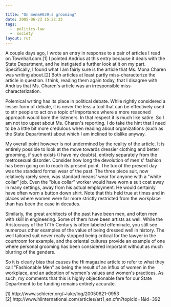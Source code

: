 ```yaml
---

title: "On men&#039;s grooming"
date: 2005-06-23 15:22:33
tags:
  -  politics-law
  -  society
layout: rut
---
```


<p>A couple days ago, I wrote an entry in response to a pair of articles I read on Townhall.com.[1] I pointed Andrius at this entry because it deals with the State Department, and he instigated a further look at it on my part.  Specifically, I found what I am fairly sure is the article that Ms. Mona Charen was writing about.[2] Both articles at least partly miss-characterize the article in question.  I think, reading them again today, that I disagree with Andrius that Ms. Charen's article was an irresponsible miss-characterization.</p>  <p>Polemical writing has its place in political debate.  While rightly considered a lesser form of debate, it is never the less a tool that can be effectively used to stir people to act on a topic of importance where a more reasoned approach would bore the listeners. In that respect it is much like satire.  So I am not too upset about Ms. Charen's reporting.  I do take the hint that I need to be a little bit more credulous when reading about organizations (such as the State Department) about which I am inclined to dislike anyway.</p>  <p>My overall point however is not undermined by the reality of the article.  It is entirely possible to look at the move towards dressier clothing and better grooming, if such exists (I have my doubts), entirely separately from the metrosexual disorder. Consider how long the devolution of men's' fashion has been going on to reach its present point.  The tux of the present day was the standard formal wear of the past.  The three piece suit, now relatively rarely seen, was standard means' wear for anyone with a "white collar" job.  Even the "blue collar" worker would have worn a suit coat away in many settings, away from his actual employment. He would certainly have often worn a button down shirt.  Note that this held true at times and in places where women were far more strictly restricted from the workplace than has been the case in decades.</p>  <p>Similarly, the great architects of the past have been men, and often men with skill in engineering.  Some of them have been artists as well.  While the Aristocracy of the 17Th Century is often labeled effeminate, you still see numerous other examples of the value of being dressed well in history.  The well tailored suit never really stopped being critical for the lawyer in the courtroom for example, and the oriental cultures provide an example of one where personal grooming has been considered important without as much blurring of the genders.</p>  <p>So it is clearly bias that causes the Hi magazine article to refer to what they call "Fashionable Men" as being the result of an influx of women in the workplace, and an adoption of women's values and women's practices.  As such, my comments that this is highly objectionable fare for our State Department to be funding remains entirely accurate.</p>  [1] http://www.schierer.org/~luke/log/20050621-0953 <br  /> [2] http://www.hiinternational.com/articles/art1_en.cfm?topicId=1&id=392

